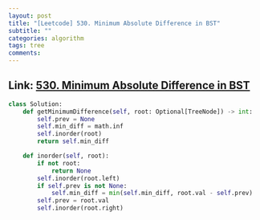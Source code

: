 ```yaml
---
layout: post
title: "[Leetcode] 530. Minimum Absolute Difference in BST"
subtitle: ""
categories: algorithm
tags: tree
comments:
---
```


## Link: [530. Minimum Absolute Difference in BST](https://leetcode.com/problems/minimum-absolute-difference-in-bst/)

```py
class Solution:
    def getMinimumDifference(self, root: Optional[TreeNode]) -> int:
        self.prev = None
        self.min_diff = math.inf
        self.inorder(root)
        return self.min_diff

    def inorder(self, root):
        if not root:
            return None
        self.inorder(root.left)
        if self.prev is not None:
            self.min_diff = min(self.min_diff, root.val - self.prev)
        self.prev = root.val
        self.inorder(root.right)
        
```
